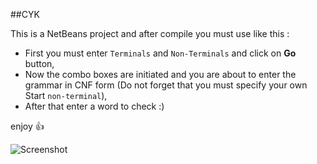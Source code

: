 ##CYK

This is a NetBeans project and after compile you must use like this :
* First you must enter `Terminals` and `Non-Terminals` and click on **Go** button,
* Now the combo boxes are initiated and you are about to enter the grammar in CNF form (Do not forget that you must specify your own Start `non-terminal`),
* After that enter a word to check :)

enjoy :+1: 

![Screenshot](http://i57.tinypic.com/15qemhv.jpg)
